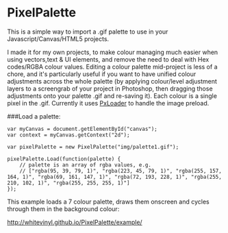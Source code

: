 PixelPalette
============

This is a simple way to import a .gif palette to use in your Javascript/Canvas/HTML5 projects.

I made it for my own projects, to make colour managing much easier when using vectors,text & UI elements, and remove the need to deal with Hex codes/RGBA colour values.
Editing a colour palette mid-project is less of a chore, and it's particularly useful if you want to have unified colour adjustments across the whole palette (by applying colour/level adjustment layers to a screengrab of your project in Photoshop, then dragging those adjustments onto your palette .gif and re-saving it).
Each colour is a single pixel in the .gif. Currently it uses <a href="https://github.com/thinkpixellab/PxLoader">PxLoader</a> to handle the image preload.

###Load a palette:

    var myCanvas = document.getElementById("canvas");
    var context = myCanvas.getContext("2d");

    var pixelPalette = new PixelPalette("img/palette1.gif");

    pixelPalette.Load(function(palette) {
        // palette is an array of rgba values, e.g.
        // ["rgba(95, 39, 79, 1)", "rgba(223, 45, 79, 1)", "rgba(255, 157, 164, 1)", "rgba(69, 161, 147, 1)", "rgba(72, 193, 228, 1)", "rgba(255, 210, 102, 1)", "rgba(255, 255, 255, 1)"]
    });

This example loads a 7 colour palette, draws them onscreen and cycles through them in the background colour:

http://whitevinyl.github.io/PixelPalette/example/
